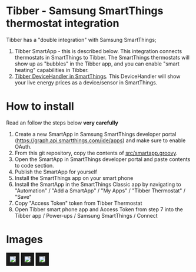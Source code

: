 # Tibber - Samsung SmartThings thermostat integration
Tibber has a "double integration" with Samsung SmartThings;
1. Tibber SmartApp - this is described below. This integration connects thermostats in SmartThings to Tibber. The SmartThings thermostats will show up as "bubbles" in the Tibber app, and you can enable "smart heating" capabilities in Tibber.
2. [Tibber DeviceHandler in SmartThings](https://github.com/tibbercom/tibber-smartthings-app/tree/master/src/Device%20handlers). This DeviceHandler will show your live energy prices as a device/sensor in SmartThings.

# How to install
Read an follow the steps below **very carefully**
1. Create a new SmartApp in Samsung SmartThings developer portal (https://graph.api.smartthings.com/ide/apps) and make sure to enable OAuth.
2. From this git repository, copy the contents of [src/smartapp.groovy](https://github.com/tibbercom/tibber-smartthings-app/blob/master/src/smartapp.groovy).
3. Open the SmartApp in SmartThings developer portal and paste contents to code section.
4. Publish the SmartApp for yourself
5. Install the SmartThings app on your smart phone
6. Install the SmartApp in the SmartThings Classic app by navigating to "Automation" / "Add a SmartApp" / "My Apps" / "Tibber Thermostat" / "Save"
7. Copy "Access Token" token from Tibber Thermostat
8. Open Tibber smart phone app and Access Token from step 7 into the Tibber app / Power-ups / Samsung SmartThings / Connect

# Images
<img src="Images/new-smartthings-app-1.png" border="10" />
<img src="Images/new-smartthings-app-1.png" border="10" />
<img src="Images/token.png" border="10" />
